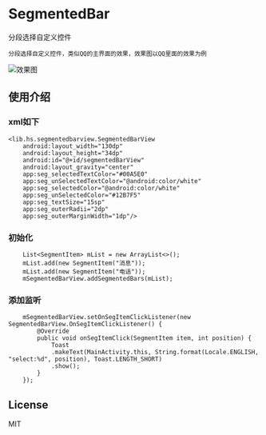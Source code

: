 # SegmentedBar
分段选择自定义控件


    分段选择自定义控件，类似QQ的主界面的效果，效果图以QQ里面的效果为例



![效果图](https://github.com/danledian/SegmentedBar/blob/master/image/show.png)


## 使用介绍

### xml如下


    <lib.hs.segmentedbarview.SegmentedBarView
        android:layout_width="130dp"
        android:layout_height="34dp"
        android:id="@+id/segmentedBarView"
        android:layout_gravity="center"
        app:seg_selectedTextColor="#00A5E0"
        app:seg_unSelectedTextColor="@android:color/white"
        app:seg_selectedColor="@android:color/white"
        app:seg_unSelectedColor="#12B7F5"
        app:seg_textSize="15sp"
        app:seg_outerRadii="2dp"
        app:seg_outerMarginWidth="1dp"/>

###  初始化

        List<SegmentItem> mList = new ArrayList<>();
        mList.add(new SegmentItem("消息"));
        mList.add(new SegmentItem("电话"));
        mSegmentedBarView.addSegmentedBars(mList);

###  添加监听

        mSegmentedBarView.setOnSegItemClickListener(new SegmentedBarView.OnSegItemClickListener() {
            @Override
            public void onSegItemClick(SegmentItem item, int position) {
                Toast
                .makeText(MainActivity.this, String.format(Locale.ENGLISH, "select:%d", position), Toast.LENGTH_SHORT)
                .show();
            }
        });


## License

MIT
